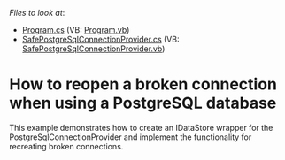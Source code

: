 <!-- default file list -->
*Files to look at*:

* [Program.cs](./CS/Program.cs) (VB: [Program.vb](./VB/Program.vb))
* [SafePostgreSqlConnectionProvider.cs](./CS/SafePostgreSqlConnectionProvider.cs) (VB: [SafePostgreSqlConnectionProvider.vb](./VB/SafePostgreSqlConnectionProvider.vb))
<!-- default file list end -->
# How to reopen a broken connection when using a PostgreSQL database


<p>This example demonstrates how to create an IDataStore wrapper for the PostgreSqlConnectionProvider and implement the functionality for recreating broken connections.</p>

<br/>


